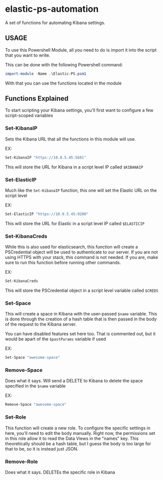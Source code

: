 # elastic-ps-automation
A set of functions for automating Kibana settings.

## USAGE

To use this Powershell Module, all you need to do is import it into the script that you want to write.

This can be done with the following Powershell command:

```powershell
import-module -Name .\Elastic-PS.psm1
```

With that you can use the functions located in the module

## Functions Explained

To start scripting your Kibana settings, you'll first want to configure a few script-scoped variables

### Set-KibanaIP
Sets the Kibana URL that all the functions in this module will use.

EX:
```powershell
Set-KibanaIP "https://10.0.5.45:5601"
```

This will store the URL for Kibana in a script level IP called `$KIBANAIP`

### Set-ElasticIP
Much like the `Set-KibanaIP` function, this one will set the Elastic URL on the script level

EX:
```powershell
Set-ElasticIP "https://10.0.5.45:9200"
```
This will store the URL for Elastic in a script level IP called `$ELASTICIP`

### Set-KibanaCreds
While this is also used for elasticsearch, this function will create a PSCredential object will be used to authenticate to our server. If you are not using HTTPS with your stack, this command is not needed. If you are, make sure to run this function before running other commands.

EX:
```powershell
Set-KibanaCreds
```

This will store the PSCredential object in a script level variable called `$CREDS`

### Set-Space
This will create a space in Kibana with the user-passed `$name` variable. This is done through the creation of a 
hash table that is then passed in the body of the request to the Kibana server. 

You can have disabled features set here too. That is commented out, but it would be apart of the `$postParams` variable if used

EX:
```powershell
Set-Space "awesome-space"
```

### Remove-Space
Does what it says. Will send a DELETE to Kibana to delete the space specified in the `$name` variable

EX:
```powershell
Remove-Space "awesome-space"
```

### Set-Role
This function will create a new role. To configure the specific settings in here, you'll need to edit the body manually. 
Right now, the permissions set in this role allow it to read the Data Views in the "names" key. This theoretically should 
be a hash table, but I guess the body is too large for that to be, so it is instead just JSON. 

### Remove-Role
Does what it says. DELETEs the specific role in Kibana

